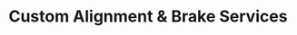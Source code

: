 ---
title: "Custom Alignment & Brake Services"
url: /morganton/custom-alignment-und-brake-services/
shop: Autowerkstatt
---
